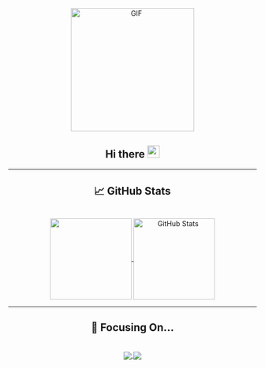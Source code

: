 <div align="center">
<img align="center" alt="GIF" height="250px" src="https://media.giphy.com/media/du3J3cXyzhj75IOgvA/giphy.gif" />

<h2>Hi there <img src="https://media.giphy.com/media/hvRJCLFzcasrR4ia7z/giphy.gif" width="25px"></h2>

<hr>

## &#x1f4c8; GitHub Stats

<br>

<!-- My GitHub stats -->
<a href="https://github.com/JuanDGiraldoM/JuanDGiraldoM">
  <img align="center" src="https://github-readme-stats.vercel.app/api/top-langs/?username=juandgiraldom&layout=compact&theme=highcontrast" height="165" />
</a>
<a href="https://github.com/JuanDGiraldoM/JuanDGiraldoM">
  <img align="center" src="https://github-readme-stats.vercel.app/api?username=juandgiraldom&show_icons=true&theme=highcontrast&include_all_commits=true" alt="GitHub Stats" height="165" />
</a>

<hr>

## 💪 Focusing On...

<br>

<!-- My GitHub repositories -->
<a href="https://github.com/JuanDGiraldoM/scaffold-clean-architecture">
  <img align="center" src="https://github-readme-stats.vercel.app/api/pin/?username=bancolombia&repo=scaffold-clean-architecture&show_icons=true&theme=highcontrast"  />
</a>

<a href="https://github.com/JuanDGiraldoM/secrets-manager">
  <img align="center" src="https://github-readme-stats.vercel.app/api/pin/?username=bancolombia&repo=secrets-manager&show_icons=true&theme=highcontrast" />
</a>


<!--
**JuanDGiraldoM/JuanDGiraldoM** is a ✨ _special_ ✨ repository because its `README.md` (this file) appears on your GitHub profile.

Here are some ideas to get you started:

- 🔭 I’m currently working on ...
- 🌱 I’m currently learning ...
- 👯 I’m looking to collaborate on ...
- 🤔 I’m looking for help with ...
- 💬 Ask me about ...
- 📫 How to reach me: ...
- 😄 Pronouns: ...
- ⚡ Fun fact: ...
  -->
